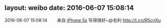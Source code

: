 layout: weibo
date: 2016-06-07 15:08:14
---
2016-06-07 15:08:14  &nbsp;&nbsp;&nbsp;&nbsp;&nbsp;&nbsp; 来自 <a href="sinaweibo://customweibosource" rel="nofollow">iPhone 5s</a>
写得很好~@毛利 http://t.cn/R5crjXu ​​​
